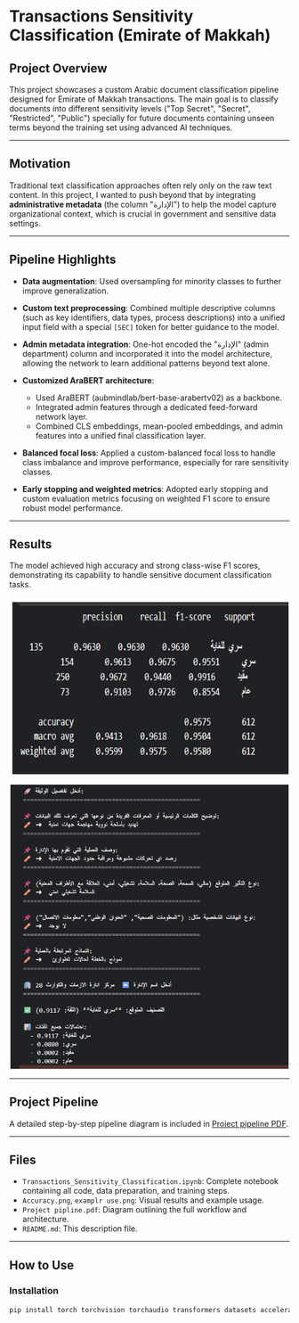 # Transactions Sensitivity Classification (Emirate of Makkah)

## Project Overview

This project showcases a custom Arabic document classification pipeline designed for Emirate of Makkah transactions. The main goal is to classify documents into different sensitivity levels ("Top Secret", "Secret", "Restricted", "Public") specially for future documents containing unseen terms beyond the training set using advanced AI techniques.

---

## Motivation

Traditional text classification approaches often rely only on the raw text content. In this project, I wanted to push beyond that by integrating **administrative metadata** (the column "الإدارة") to help the model capture organizational context, which is crucial in government and sensitive data settings.

---

## Pipeline Highlights

- **Data augmentation**: Used oversampling for minority classes to further improve generalization.

- **Custom text preprocessing**: Combined multiple descriptive columns (such as key identifiers, data types, process descriptions) into a unified input field with a special `[SEC]` token for better guidance to the model.

- **Admin metadata integration**: One-hot encoded the "الإدارة" (admin department) column and incorporated it into the model architecture, allowing the network to learn additional patterns beyond text alone.

- **Customized AraBERT architecture**: 
  - Used AraBERT (aubmindlab/bert-base-arabertv02) as a backbone.
  - Integrated admin features through a dedicated feed-forward network layer.
  - Combined CLS embeddings, mean-pooled embeddings, and admin features into a unified final classification layer.

- **Balanced focal loss**: Applied a custom-balanced focal loss to handle class imbalance and improve performance, especially for rare sensitivity classes.

- **Early stopping and weighted metrics**: Adopted early stopping and custom evaluation metrics focusing on weighted F1 score to ensure robust model performance.

---

## Results

The model achieved high accuracy and strong class-wise F1 scores, demonstrating its capability to handle sensitive document classification tasks.

<p align="center">
  <img src="Accuracy.png" alt="Accuracy Chart" width="500"/>
</p>

<p align="center">
  <img src="examplr use.png" alt="Example Usage" width="500"/>
</p>

---

## Project Pipeline

A detailed step-by-step pipeline diagram is included in [Project pipeline PDF](Project%20pipline.pdf).  

---

## Files

- `Transactions_Sensitivity_Classification.ipynb`: Complete notebook containing all code, data preparation, and training steps.
- `Accuracy.png`, `examplr use.png`: Visual results and example usage.
- `Project pipline.pdf`: Diagram outlining the full workflow and architecture.
- `README.md`: This description file.

---

## How to Use

### Installation

```bash
pip install torch torchvision torchaudio transformers datasets accelerate peft evaluate scikit-learn sentencepiece
